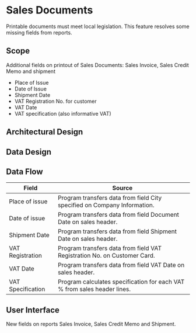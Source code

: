 # Sales Documents

Printable documents must meet local legislation. This feature resolves some missing fields from reports.

## Scope

Additional fields on printout of Sales Documents: Sales Invoice, Sales Credit Memo and shipment
- Place of Issue
- Date of Issue
- Shipment Date
- VAT Registration No. for customer
- VAT Date 
- VAT specification (also informative VAT)

## Architectural Design 

## Data Design

## Data Flow

Field|Source
-|-
Place of issue|Program transfers data from field City specified on Company Information.
Date of issue|Program transfers data from field Document Date on sales header.
Shipment Date|Program transfers data from field Shipment Date on sales header.
VAT Registration|Program transfers data from field VAT Registration No. on Customer Card.
VAT Date|Program transfers data from field VAT Date on sales header.
VAT Specification|Program calculates specification for each VAT % from sales header lines.

## User Interface

New fields on reports Sales Invoice, Sales Credit Memo and Shipment.

